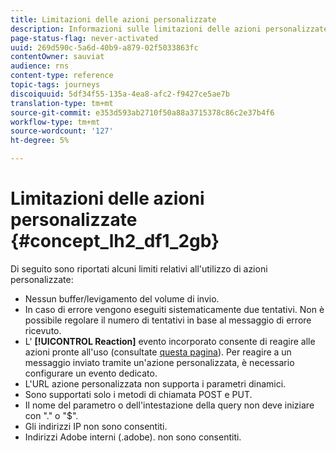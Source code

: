 ```yaml
---
title: Limitazioni delle azioni personalizzate
description: Informazioni sulle limitazioni delle azioni personalizzate
page-status-flag: never-activated
uuid: 269d590c-5a6d-40b9-a879-02f5033863fc
contentOwner: sauviat
audience: rns
content-type: reference
topic-tags: journeys
discoiquuid: 5df34f55-135a-4ea8-afc2-f9427ce5ae7b
translation-type: tm+mt
source-git-commit: e353d593ab2710f50a88a3715378c86c2e37b4f6
workflow-type: tm+mt
source-wordcount: '127'
ht-degree: 5%

---
```



# Limitazioni delle azioni personalizzate {#concept_lh2_df1_2gb}

Di seguito sono riportati alcuni limiti relativi all&#39;utilizzo di azioni personalizzate:

* Nessun buffer/levigamento del volume di invio.
* In caso di errore vengono eseguiti sistematicamente due tentativi. Non è possibile regolare il numero di tentativi in base al messaggio di errore ricevuto.
* L&#39; **[!UICONTROL Reaction]** evento incorporato consente di reagire alle azioni pronte all&#39;uso (consultate [questa pagina](../building-journeys/reaction-events.md)). Per reagire a un messaggio inviato tramite un&#39;azione personalizzata, è necessario configurare un evento dedicato.
* L&#39;URL azione personalizzata non supporta i parametri dinamici.
* Sono supportati solo i metodi di chiamata POST e PUT.
* Il nome del parametro o dell&#39;intestazione della query non deve iniziare con &quot;.&quot; o &quot;$&quot;.
* Gli indirizzi IP non sono consentiti.
* Indirizzi  Adobe interni (.adobe). non sono consentiti.
